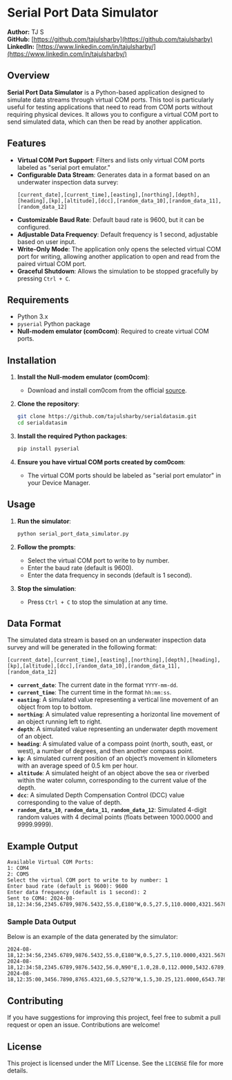 # Serial Port Data Simulator

**Author:** TJ S  
**GitHub:** [https://github.com/tajulsharby](https://github.com/tajulsharby)  
**LinkedIn:** [https://www.linkedin.com/in/tajulsharby/](https://www.linkedin.com/in/tajulsharby/)

## Overview

**Serial Port Data Simulator** is a Python-based application designed to simulate data streams through virtual COM ports. This tool is particularly useful for testing applications that need to read from COM ports without requiring physical devices. It allows you to configure a virtual COM port to send simulated data, which can then be read by another application.

## Features

- **Virtual COM Port Support**: Filters and lists only virtual COM ports labeled as "serial port emulator."
- **Configurable Data Stream**: Generates data in a format based on an underwater inspection data survey:
  ```text
  [current_date],[current_time],[easting],[northing],[depth],[heading],[kp],[altitude],[dcc],[random_data_10],[random_data_11],[random_data_12]
  ```
- **Customizable Baud Rate**: Default baud rate is 9600, but it can be configured.
- **Adjustable Data Frequency**: Default frequency is 1 second, adjustable based on user input.
- **Write-Only Mode**: The application only opens the selected virtual COM port for writing, allowing another application to open and read from the paired virtual COM port.
- **Graceful Shutdown**: Allows the simulation to be stopped gracefully by pressing `Ctrl + C`.

## Requirements

- Python 3.x
- `pyserial` Python package
- **Null-modem emulator (com0com)**: Required to create virtual COM ports.

## Installation

1. **Install the Null-modem emulator (com0com)**:
    - Download and install com0com from the official [source](https://sourceforge.net/projects/com0com/).

2. **Clone the repository**:
    ```bash
    git clone https://github.com/tajulsharby/serialdatasim.git
    cd serialdatasim
    ```

3. **Install the required Python packages**:
    ```bash
    pip install pyserial
    ```

4. **Ensure you have virtual COM ports created by com0com**:
    - The virtual COM ports should be labeled as "serial port emulator" in your Device Manager.

## Usage

1. **Run the simulator**:
    ```bash
    python serial_port_data_simulator.py
    ```

2. **Follow the prompts**:
    - Select the virtual COM port to write to by number.
    - Enter the baud rate (default is 9600).
    - Enter the data frequency in seconds (default is 1 second).

3. **Stop the simulation**:
    - Press `Ctrl + C` to stop the simulation at any time.

## Data Format

The simulated data stream is based on an underwater inspection data survey and will be generated in the following format:

```text
[current_date],[current_time],[easting],[northing],[depth],[heading],[kp],[altitude],[dcc],[random_data_10],[random_data_11],[random_data_12]
```

- **`current_date`**: The current date in the format `YYYY-mm-dd`.
- **`current_time`**: The current time in the format `hh:mm:ss`.
- **`easting`**: A simulated value representing a vertical line movement of an object from top to bottom.
- **`northing`**: A simulated value representing a horizontal line movement of an object running left to right.
- **`depth`**: A simulated value representing an underwater depth movement of an object.
- **`heading`**: A simulated value of a compass point (north, south, east, or west), a number of degrees, and then another compass point.
- **`kp`**: A simulated current position of an object’s movement in kilometers with an average speed of 0.5 km per hour.
- **`altitude`**: A simulated height of an object above the sea or riverbed within the water column, corresponding to the current value of the depth.
- **`dcc`**: A simulated Depth Compensation Control (DCC) value corresponding to the value of depth.
- **`random_data_10`**, **`random_data_11`**, **`random_data_12`**: Simulated 4-digit random values with 4 decimal points (floats between 1000.0000 and 9999.9999).

## Example Output

```
Available Virtual COM Ports:
1: COM4
2: COM5
Select the virtual COM port to write to by number: 1
Enter baud rate (default is 9600): 9600
Enter data frequency (default is 1 second): 2
Sent to COM4: 2024-08-18,12:34:56,2345.6789,9876.5432,55.0,E180°W,0.5,27.5,110.0000,4321.5678,8765.4321,1234.5678
```

### Sample Data Output

Below is an example of the data generated by the simulator:

```
2024-08-18,12:34:56,2345.6789,9876.5432,55.0,E180°W,0.5,27.5,110.0000,4321.5678,8765.4321,1234.5678
2024-08-18,12:34:58,2345.6789,9876.5432,56.0,N90°E,1.0,28.0,112.0000,5432.6789,9876.5432,2345.6789
2024-08-18,12:35:00,3456.7890,8765.4321,60.5,S270°W,1.5,30.25,121.0000,6543.7890,1987.6543,3456.7890
```

## Contributing

If you have suggestions for improving this project, feel free to submit a pull request or open an issue. Contributions are welcome!

## License

This project is licensed under the MIT License. See the `LICENSE` file for more details.